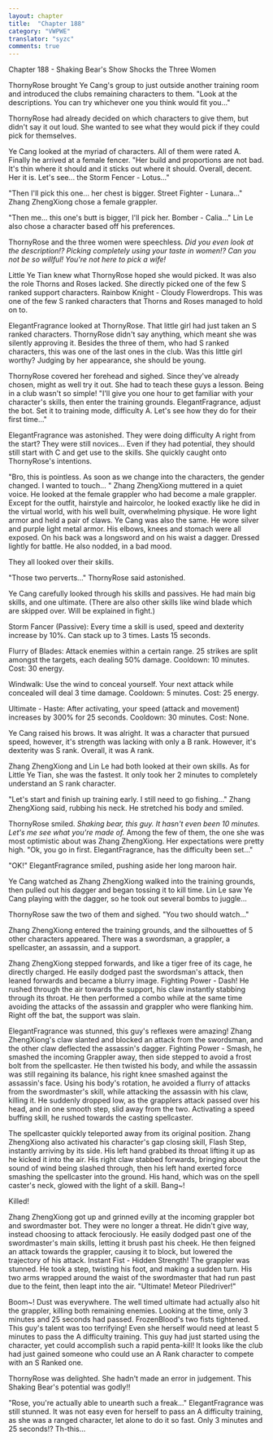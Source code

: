 ```yaml
---
layout: chapter
title:  "Chapter 188"
category: "VWPWE"
translator: "syzc"
comments: true
---
```


Chapter 188 - Shaking Bear's Show Shocks the Three Women

ThornyRose brought Ye Cang's group to just outside another training room and introduced the clubs remaining characters to them. "Look at the descriptions. You can try whichever one you think would fit you..."

ThornyRose had already decided on which characters to give them, but didn't say it out loud. She wanted to see what they would pick if they could pick for themselves.

Ye Cang looked at the myriad of characters. All of them were rated A. Finally he arrived at a female fencer. "Her build and proportions are not bad. It's thin where it should and it sticks out where it should. Overall, decent. Her it is. Let's see... the Storm Fencer - Lotus..."

"Then I'll pick this one... her chest is bigger. Street Fighter - Lunara..." Zhang ZhengXiong chose a female grappler. 

"Then me... this one's butt is bigger, I'll pick her. Bomber - Calia..." Lin Le also chose a character based off his preferences.

ThornyRose and the three women were speechless. *Did you even look at the description!? Picking completely using your taste in women!? Can you not be so willful! You're not here to pick a wife!*

Little Ye Tian knew what ThornyRose hoped she would picked. It was also the role Thorns and Roses lacked. She directly picked one of the few S ranked support characters. Rainbow Knight - Cloudy Flowerdrops. This was one of the few S ranked characters that Thorns and Roses managed to hold on to. 

ElegantFragrance looked at ThornyRose. That little girl had just taken an S ranked characters. ThornyRose didn't say anything, which meant she was silently approving it. Besides the three of them, who had S ranked characters, this was one of the last ones in the club. Was this little girl worthy? Judging by her appearance, she should be young.

ThornyRose covered her forehead and sighed. Since they've already chosen, might as well try it out. She had to teach these guys a lesson. Being in a club wasn't so simple! "I'll give you one hour to get familiar with your character's skills, then enter the training grounds. ElegantFragrance, adjust the bot. Set it to training mode, difficulty A. Let's see how they do for their first time..."

ElegantFragrance was astonished. They were doing difficulty A right from the start? They were still novices... Even if they had potential, they should still start with C and get use to the skills. She quickly caught onto ThornyRose's intentions.

"Bro, this is pointless. As soon as we change into the characters, the gender changed. I wanted to touch... " Zhang ZhengXiong muttered in a quiet voice. He looked at the female grappler who had become a male grappler. Except for the outfit, hairstyle and haircolor, he looked exactly like he did in the virtual world, with his well built, overwhelming physique. He wore light armor and held a pair of claws. Ye Cang was also the same. He wore silver and purple light metal armor. His elbows, knees and stomach were all exposed. On his back was a longsword and on his waist a dagger. Dressed lightly for battle. He also nodded, in a bad mood.

They all looked over their skills.

"Those two perverts..." ThornyRose said astonished.

Ye Cang carefully looked through his skills and passives. He had main big skills, and one ultimate. (There are also other skills like wind blade which are skipped over. Will be explained in fight.)

Storm Fancer (Passive): Every time a skill is used, speed and dexterity increase by 10%. Can stack up to 3 times. Lasts 15 seconds.

Flurry of Blades: Attack enemies within a certain range. 25 strikes are split amongst the targets, each dealing 50% damage. Cooldown: 10 minutes. Cost: 30 energy.

Windwalk: Use the wind to conceal yourself. Your next attack while concealed will deal 3 time damage. Cooldown: 5 minutes. Cost: 25 energy.

Ultimate - Haste: After activating, your speed (attack and movement) increases by 300% for 25 seconds. Cooldown: 30 minutes. Cost: None.

Ye Cang raised his brows. It was alright. It was a character that pursued speed, however, it's strength was lacking with only a B rank. However, it's dexterity was S rank. Overall, it was A rank.

Zhang ZhengXiong and Lin Le had both looked at their own skills. As for Little Ye Tian, she was the fastest. It only took her 2 minutes to completely understand an S rank character. 

"Let's start and finish up training early. I still need to go fishing..." Zhang ZhengXiong said, rubbing his neck. He stretched his body and smiled.

ThornyRose smiled. *Shaking bear, this guy. It hasn't even been 10 minutes. Let's me see what you're made of.* Among the few of them, the one she was most optimistic about was Zhang ZhengXiong. Her expectations were pretty high. "Ok, you go in first. ElegantFragrance, has the difficulty been set..."

"OK!" ElegantFragrance smiled, pushing aside her long maroon hair. 

Ye Cang watched as Zhang ZhengXiong walked into the training grounds, then pulled out his dagger and began tossing it to kill time. Lin Le saw Ye Cang playing with the dagger, so he took out several bombs to juggle...

ThornyRose saw the two of them and sighed. "You two should watch..."

Zhang ZhengXiong entered the training grounds, and the silhouettes of 5 other characters appeared. There was a swordsman, a grappler, a spellcaster, an assassin, and a support.

Zhang ZhengXiong stepped forwards, and like a tiger free of its cage, he directly charged. He easily dodged past the swordsman's attack, then leaned forwards and became a blurry image. Fighting Power - Dash! He rushed through the air towards the support, his claw instantly stabbing through its throat. He then performed a combo while at the same time avoiding the attacks of the assassin and grappler who were flanking him. Right off the bat, the support was slain.

ElegantFragrance was stunned, this guy's reflexes were amazing! Zhang ZhengXiong's claw slanted and blocked an attack from the swordsman, and the other claw deflected the assassin's dagger. Fighting Power - Smash, he smashed the incoming Grappler away, then side stepped to avoid a frost bolt from the spellcaster. He then twisted his body, and while the assassin was still regaining its balance, his right knee smashed against the assassin's face. Using his body's rotation, he avoided a flurry of attacks from the swordmaster's skill, while attacking the assassin with his claw, killing it. He suddenly dropped low, as the grapplers attack passed over his head, and in one smooth step, slid away from the two. Activating a speed buffing skill, he rushed towards the casting spellcaster.

The spellcaster quickly teleported away from its original position. Zhang ZhengXiong also activated his character's gap closing skill, Flash Step, instantly arriving by its side. His left hand grabbed its throat lifting it up as he kicked it into the air. His right claw stabbed forwards, bringing about the sound of wind being slashed through, then his left hand exerted force smashing the spellcaster into the ground. His hand, which was on the spell caster's neck, glowed with the light of a skill. Bang~!

Killed!

Zhang ZhengXiong got up and grinned evilly at the incoming grappler bot and swordmaster bot. They were no longer a threat. He didn't give way, instead choosing to attack ferociously. He easily dodged past one of the swordmaster's main skills, letting it brush past his cheek. He then feigned an attack towards the grappler, causing it to block, but lowered the trajectory of his attack. Instant Fist - Hidden Strength! The grappler was stunned. He took a step, twisting his foot, and making a sudden turn. His two arms wrapped around the waist of the swordmaster that had run past due to the feint, then leapt into the air. "Ultimate! Meteor Piledriver!"

Boom~! Dust was everywhere. The well timed ultimate had actually also hit the grappler, killing both remaining enemies. Looking at the time, only 3 minutes and 25 seconds had passed. FrozenBlood's two fists tightened. This guy's talent was too terrifying! Even she herself would need at least 5 minutes to pass the A difficulty training. This guy had just started using the character, yet could accomplish such a rapid penta-kill! It looks like the club had just gained someone who could use an A Rank character to compete with an S Ranked one. 

ThornyRose was delighted. She hadn't made an error in judgement. This Shaking Bear's potential was godly!!

"Rose, you're actually able to unearth such a freak..." ElegantFragrance was still stunned. It was not easy even for herself to pass an A difficulty training, as she was a ranged character, let alone to do it so fast. Only 3 minutes and 25 seconds!? Th-this... 
